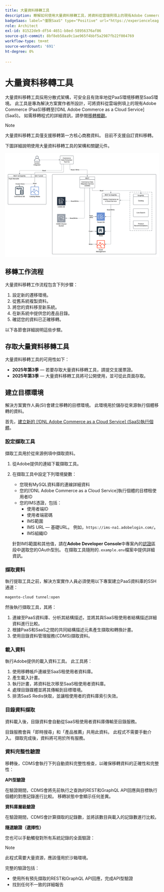 ```yaml
---
title: 大量資料移轉工具
description: 瞭解如何使用大量資料移轉工具，將資料從雲端例項上的現有Adobe Commerce移轉至 [!DNL Adobe Commerce as a Cloud Service]。
badgeSaas: label="僅限SaaS" type="Positive" url="https://experienceleague.adobe.com/en/docs/commerce/user-guides/product-solutions" tooltip="僅適用於Adobe Commerce as a Cloud Service和Adobe Commerce Optimizer專案(Adobe管理的SaaS基礎結構)。"
role: Architect
exl-id: 81522de9-df54-4651-b8ed-58956376af86
source-git-commit: 8bf8eb58aa9c1ae965f4bbf5a2987fb22f004769
workflow-type: tm+mt
source-wordcount: '691'
ht-degree: 0%

---
```


# 大量資料移轉工具

大量資料移轉工具採用分散式架構，可安全且有效率地從PaaS環境移轉至SaaS環境。 此工具是專為解決方案實作者所設計，可將資料從雲端例項上的現有Adobe Commerce (PaaS)移轉至[!DNL Adobe Commerce as a Cloud Service] (SaaS)。 如需移轉程式的詳細資訊，請參閱[移轉概觀](./overview.md)。

>[!NOTE]
>
>大量資料移轉工具僅支援移轉第一方核心商務資料。 目前不支援自訂資料移轉。

下圖詳細說明使用大量資料移轉工具的架構和關鍵元件。

![大量資料移轉工具架構](../assets/bulk-data-diagram.png)

## 移轉工作流程

大量資料移轉工作流程包含下列步驟：

1. 設定新的遷移環境。
1. 從舊系統複製資料。
1. 將您的資料移至新系統。
1. 在新系統中提供您的產品目錄。
1. 確認您的資料已正確移轉。

以下各節會詳細說明這些步驟。

## 存取大量資料移轉工具

大量資料移轉工具的可用性如下：

- **2025年第3季** — 若要存取大量資料移轉工具，請提交支援票證。
- **2025年第3季** — 大量資料移轉工具將可公開使用，並可從此頁面存取。

## 建立目標環境

解決方案實作人員(SI)會建立移轉的目標環境。 此環境用於儲存從來源執行個體移轉的資料。

首先，[建立新的 [!DNL Adobe Commerce as a Cloud Service] (SaaS)執行個體](../getting-started.md#create-an-instance)。

### 設定擷取工具

擷取工具用於從來源例項中擷取資料。

1. 從Adobe提供的連結下載擷取工具。
1. 在擷取工具中設定下列環境變數：
   - 您現有MySQL資料庫的連線詳細資料
   - 您的[!DNL Adobe Commerce as a Cloud Service]執行個體的目標租使用者ID
   - 您的IMS憑證，包括：
      - 使用者端ID
      - 使用者端密碼
      - IMS範圍
      - IMS URL — 基礎URL。 例如，`https://ims-na1.adobelogin.com/`。
      - IMS組織ID

   針對IMS範圍和其他值，請在&#x200B;**Adobe Developer Console**&#x200B;中專案內的[認證](https://developer.adobe.com/console/)區段中選取您的OAuth型別。 在擷取工具隨附的`.example.env`檔案中提供詳細資訊。

### 擷取資料

執行提取工具之前，解決方案實作人員必須使用以下專案建立PaaS資料庫的SSH通道：

```bash
magento-cloud tunnel:open
```

然後執行擷取工具，其將：

1. 連線至PaaS資料庫、分析其結構描述，並將其與SaaS租使用者結構描述詳細資料進行比較。
1. 根據PaaS和SaaS之間的共同結構描述元素產生擷取和轉換計畫。
1. 使用目錄資料管理服務(CDMS)擷取資料。

### 載入資料

執行Adobe提供的載入資料工具。 此工具將：

1. 使用移轉帳戶連線至SaaS租使用者資料庫。
1. 產生載入計畫。
1. 執行計畫，將資料批次移至SaaS租使用者資料庫。
1. 處理目錄媒體並將其傳輸到目標環境。
1. 排清SaaS Redis快取，並讓租使用者的資料庫索引失效。

### 目錄資料擷取

資料載入後，目錄資料會自動從SaaS租使用者資料庫傳輸至目錄服務。

目錄服務會與「即時搜尋」和「產品推薦」共用此資料。 此程式不需要手動介入。 擷取完成後，資料將可用於所有服務。

### 資料完整性驗證

移轉後，CDMS會執行下列自動資料完整性檢查，以確保移轉資料的正確性和完整性：

**API型驗證**

在驗證期間，CDMS會將先前執行之查詢的REST和GraphQL API回應與目標執行個體的對應記錄進行比較。 移轉狀態中會顯示任何差異。

**資料庫層級驗證**

在驗證期間，CDMS會計算擷取的記錄數，並將該數目與載入的記錄數進行比較。

**隨選驗證（選擇性）**

您也可以手動觸發對所有系統記錄的全面驗證：

>[!NOTE]
>
>此程式需要大量資源，應該僅用於沙箱環境。

完整的驗證包括：

- 使用所有預先擷取的REST和GraphQL API回應，完成API型驗證
- 找到任何不一致的詳細報告
